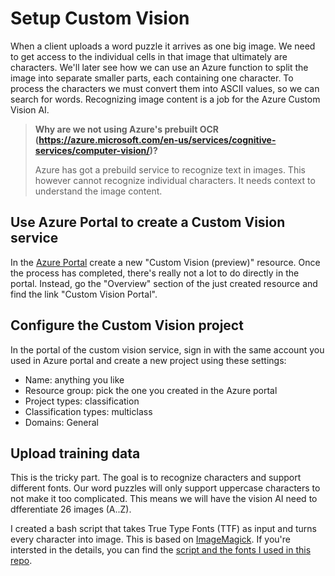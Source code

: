 # Setup Custom Vision

When a client uploads a word puzzle it arrives as one big image. We need to get access to the individual cells in that image that ultimately are characters. We'll later see how we can use an Azure function to split the image into separate smaller parts, each containing one character. To process the characters we must convert them into ASCII values, so we can search for words. Recognizing image content is a job for the Azure Custom Vision AI.

> **Why are we not using Azure's prebuilt OCR (https://azure.microsoft.com/en-us/services/cognitive-services/computer-vision/)?**
> 
>  Azure has got a prebuild service to recognize text in images. This however cannot recognize individual characters. It needs context to understand the image content.

## Use Azure Portal to create a Custom Vision service

In the [Azure Portal](https://portal.azure.com) create a new "Custom Vision (preview)" resource.  Once the process has completed, there's really not a lot to do directly in the portal. Instead, go the "Overview" section of the just created resource and find the link "Custom Vision Portal". 

## Configure the Custom Vision project

In the portal of the custom vision service, sign in with the same account you used in Azure portal and create a new project using these settings:

* Name: anything you like
* Resource group: pick the one you created in the Azure portal
* Project types: classification
* Classification types: multiclass
* Domains: General

## Upload training data

This is the tricky part. The goal is to recognize characters and support different fonts. Our word puzzles will only support uppercase characters to not make it too complicated. This means we will have the vision AI need to dfferentiate 26 images (A..Z).

I created a bash script that takes True Type Fonts (TTF) as input and turns every character into image. This is based on [ImageMagick](http://www.imagemagick.org). If you're intersted in the details, you can find the [script and the fonts I used in this repo](/utils/TTFConverter).